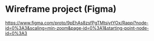 # Wireframe project (Figma)
https://www.figma.com/proto/9pEhAs8zsfPgTMtsiytYOx/Rappi?node-id=0%3A3&scaling=min-zoom&page-id=0%3A1&starting-point-node-id=0%3A3

